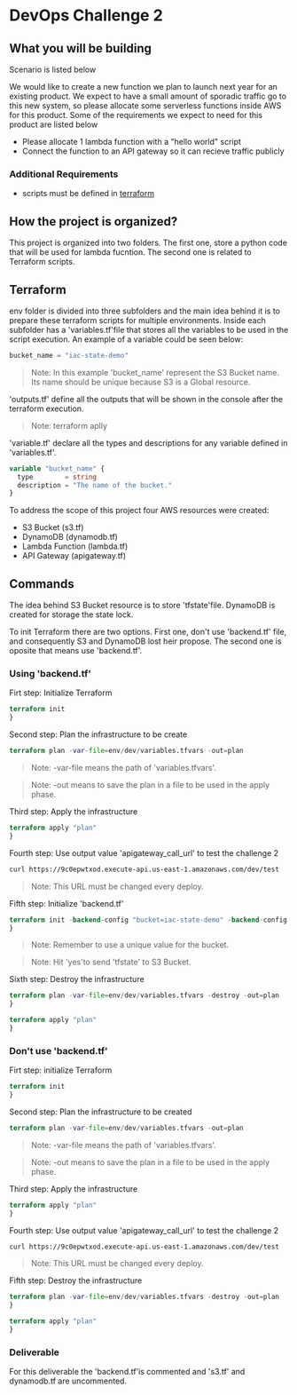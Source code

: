 # DevOps Challenge 2

## What you will be building

 Scenario is listed below
  
  We would like to create a new function we plan to launch next year for an existing product. We expect to have a small amount of sporadic traffic go to this new system, so please allocate some serverless functions inside AWS for this product. Some of the requirements we expect to need for this product are listed below

  * Please allocate 1 lambda function with a "hello world" script
  * Connect the function to an API gateway so it can recieve traffic publicly

  ### Additional Requirements

  * scripts must be defined in [terraform](https://www.terraform.io/)

## How the project is organized?

This project is organized into two folders. The first one, store a python code that will be used for lambda fucntion. The second one is related to Terraform scripts.

## Terraform

env folder is divided into three subfolders and the main idea behind it is to prepare these terraform scripts for multiple environments. Inside each subfolder has a 'variables.tf'file that stores all the variables to be used in the script execution. An example of a variable could be seen below:

```tfvars
bucket_name = "iac-state-demo"
```

> Note: In this example 'bucket_name' represent the S3 Bucket name. Its name should be unique because S3 is a Global resource.

'outputs.tf' define all the outputs that will be shown in the console after the terraform execution.

>Note: terraform aplly

'variable.tf' declare all the types and descriptions for any variable defined in 'variables.tf'.

```tf
variable "bucket_name" {
  type        = string
  description = "The name of the bucket."
}
```

To address the scope of this project four AWS resources were created:

- S3 Bucket (s3.tf)
- DynamoDB (dynamodb.tf)
- Lambda Function (lambda.tf)
- API Gateway (apigateway.tf)

## Commands

The idea behind S3 Bucket resource is to store 'tfstate'file. DynamoDB is created for storage the state lock.

To init Terraform there are two options. First one, don't use 'backend.tf' file, and consequently S3 and DynamoDB lost heir propose. The second one is oposite that means use 'backend.tf'.

### Using 'backend.tf'

Firt step: Initialize Terraform

```tf
terraform init
}
```

Second step: Plan the infrastructure to be create

```tf
terraform plan -var-file=env/dev/variables.tfvars -out=plan
```

>Note: -var-file means the path of 'variables.tfvars'.

>Note: -out means to save the plan in a file to be used in the apply phase.

Third step: Apply the infrastructure

```tf
terraform apply "plan"
}
```

Fourth step: Use output value 'apigateway_call_url' to test the challenge 2

```sh
curl https://9c0epwtxod.execute-api.us-east-1.amazonaws.com/dev/test
```

>Note: This URL must be changed every deploy.

Fifth step: Initialize 'backend.tf'

```tf
terraform init -backend-config "bucket=iac-state-demo" -backend-config "key=dev/terraform.tfstate" -backend-config "region=us-east-1" -backend-config "dynamodb_table=terraform-state"
}
```

>Note: Remember to use a unique value for the bucket.

>Note: Hit 'yes'to send 'tfstate' to S3 Bucket.

Sixth step: Destroy the infrastructure

```tf
terraform plan -var-file=env/dev/variables.tfvars -destroy -out=plan 
}
```

```tf
terraform apply "plan"
}
```

### Don't use 'backend.tf'

Firt step: initialize Terraform

```tf
terraform init
}
```

Second step: Plan the infrastructure to be created

```tf
terraform plan -var-file=env/dev/variables.tfvars -out=plan
```

>Note: -var-file means the path of 'variables.tfvars'.

>Note: -out means to save the plan in a file to be used in the apply phase.

Third step: Apply the infrastructure

```tf
terraform apply "plan"
}
```

Fourth step: Use output value 'apigateway_call_url' to test the challenge 2

```sh
curl https://9c0epwtxod.execute-api.us-east-1.amazonaws.com/dev/test
```

>Note: This URL must be changed every deploy.

Fifth step: Destroy the infrastructure


```tf
terraform plan -var-file=env/dev/variables.tfvars -destroy -out=plan 
}
```

```tf
terraform apply "plan"
}
```

### Deliverable

For this deliverable the 'backend.tf'is commented and 's3.tf' and dynamodb.tf are uncommented.